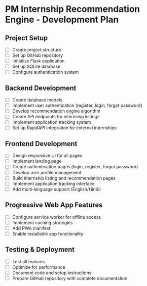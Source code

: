# PM Internship Recommendation Engine - Development Plan

## Project Setup
- [ ] Create project structure
- [ ] Set up GitHub repository
- [ ] Initialize Flask application
- [ ] Set up SQLite database
- [ ] Configure authentication system

## Backend Development
- [ ] Create database models
- [ ] Implement user authentication (register, login, forgot password)
- [ ] Develop recommendation engine algorithm
- [ ] Create API endpoints for internship listings
- [ ] Implement application tracking system
- [ ] Set up RapidAPI integration for external internships

## Frontend Development
- [ ] Design responsive UI for all pages
- [ ] Implement landing page
- [ ] Create authentication pages (login, register, forgot password)
- [ ] Develop user profile management
- [ ] Build internship listing and recommendation pages
- [ ] Implement application tracking interface
- [ ] Add multi-language support (English/Hindi)

## Progressive Web App Features
- [ ] Configure service worker for offline access
- [ ] Implement caching strategies
- [ ] Add PWA manifest
- [ ] Enable installable app functionality

## Testing & Deployment
- [ ] Test all features
- [ ] Optimize for performance
- [ ] Document code and setup instructions
- [ ] Prepare GitHub repository with complete documentation